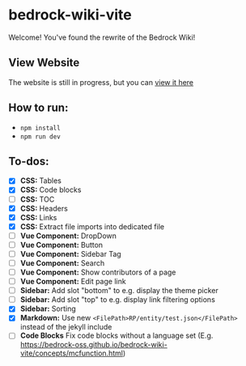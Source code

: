 # bedrock-wiki-vite

Welcome! You've found the rewrite of the Bedrock Wiki!

## View Website

The website is still in progress, but you can [view it here](https://bedrock-oss.github.io/bedrock-wiki-vite/)

## How to run:

-   `npm install`
-   `npm run dev`

## To-dos:

-   [x] **CSS:** Tables
-   [x] **CSS:** Code blocks
-   [ ] **CSS:** TOC
-   [x] **CSS:** Headers
-   [x] **CSS:** Links
-   [x] **CSS:** Extract file imports into dedicated file
-   [ ] **Vue Component:** DropDown
-   [ ] **Vue Component:** Button
-   [ ] **Vue Component:** Sidebar Tag
-   [ ] **Vue Component:** Search
-   [ ] **Vue Component:** Show contributors of a page
-   [ ] **Vue Component:** Edit page link
-   [ ] **Sidebar:** Add slot "bottom" to e.g. display the theme picker
-   [ ] **Sidebar:** Add slot "top" to e.g. display link filtering options
-   [x] **Sidebar:** Sorting
-   [x] **Markdown:** Use new `<FilePath>RP/entity/test.json</FilePath>` instead of the jekyll include
-   [ ] **Code Blocks** Fix code blocks without a language set (E.g. https://bedrock-oss.github.io/bedrock-wiki-vite/concepts/mcfunction.html)
